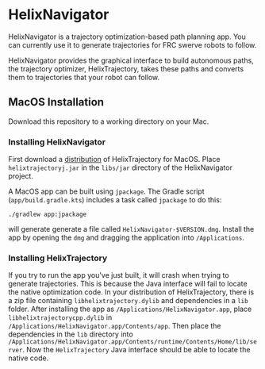 # HelixNavigator
HelixNavigator is a trajectory optimization-based path planning app. You can currently use it to generate trajectories for FRC swerve robots to follow.

HelixNavigator provides the graphical interface to build autonomous paths, the trajectory optimizer, HelixTrajectory, takes these paths and converts them to trajectories that your robot can follow.

## MacOS Installation

Download this repository to a working directory on your Mac.

### Installing HelixNavigator

First download a [distribution](https://github.com/jlbabilino/HelixTrajectoryJ/releases/) of HelixTrajectory for MacOS. Place `helixtrajectoryj.jar` in the `libs/jar` directory of the HelixNavigator project.

A MacOS app can be built using `jpackage`. The Gradle script (`app/build.gradle.kts`) includes a task called `jpackage` to do this:
```
./gradlew app:jpackage
```
will generate generate a file called `HelixNavigator-$VERSION.dmg`. Install the app by opening the `dmg` and dragging the application into `/Applications`.

### Installing HelixTrajectory

If you try to run the app you've just built, it will crash when trying to generate trajectories. This is because the Java interface will fail to locate the native optimization code. In your distribution of HelixTrajectory, there is a zip file containing `libhelixtrajectory.dylib` and dependencies in a `lib` folder. After installing the app as `/Applications/HelixNavigator.app`, place `libhelixtrajectorycpp.dylib` in `/Applications/HelixNavigator.app/Contents/app`. Then place the dependencies in the `lib` directory into `/Applications/HelixNavigator.app/Contents/runtime/Contents/Home/lib/server`. Now the `HelixTrajectory` Java interface should be able to locate the native code.